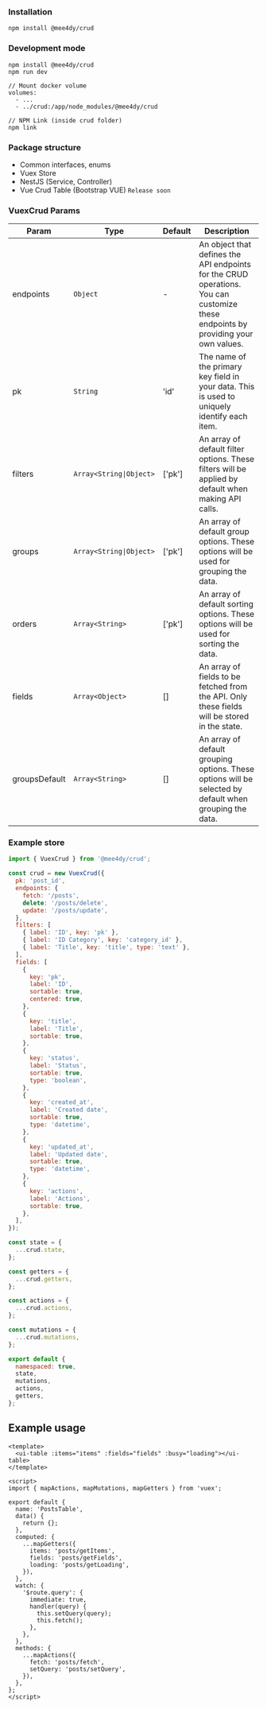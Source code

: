 ### Installation

```
npm install @mee4dy/crud
```

### Development mode

```
npm install @mee4dy/crud
npm run dev

// Mount docker volume
volumes:
  - ...
  - ../crud:/app/node_modules/@mee4dy/crud

// NPM Link (inside crud folder)
npm link
```

### Package structure

- Common interfaces, enums
- Vuex Store
- NestJS (Service, Controller)
- Vue Crud Table (Bootstrap VUE) `Release soon`

### VuexCrud Params

| Param         | Type                    | Default | Description                                                                                                                       |
| ------------- | ----------------------- | ------- | --------------------------------------------------------------------------------------------------------------------------------- |
| endpoints     | `Object`                | -       | An object that defines the API endpoints for the CRUD operations. You can customize these endpoints by providing your own values. |
| pk            | `String`                | 'id'    | The name of the primary key field in your data. This is used to uniquely identify each item.                                      |
| filters       | `Array<String\|Object>` | ['pk']  | An array of default filter options. These filters will be applied by default when making API calls.                               |
| groups        | `Array<String\|Object>` | ['pk']  | An array of default group options. These options will be used for grouping the data.                                              |
| orders        | `Array<String>`         | ['pk']  | An array of default sorting options. These options will be used for sorting the data.                                             |
| fields        | `Array<Object>`         | []      | An array of fields to be fetched from the API. Only these fields will be stored in the state.                                     |
| groupsDefault | `Array<String>`         | []      | An array of default grouping options. These options will be selected by default when grouping the data.                           |

### Example store

```javascript
import { VuexCrud } from '@mee4dy/crud';

const crud = new VuexCrud({
  pk: 'post_id',
  endpoints: {
    fetch: '/posts',
    delete: '/posts/delete',
    update: '/posts/update',
  },
  filters: [
    { label: 'ID', key: 'pk' },
    { label: 'ID Category', key: 'category_id' },
    { label: 'Title', key: 'title', type: 'text' },
  ],
  fields: [
    {
      key: 'pk',
      label: 'ID',
      sortable: true,
      centered: true,
    },
    {
      key: 'title',
      label: 'Title',
      sortable: true,
    },
    {
      key: 'status',
      label: 'Status',
      sortable: true,
      type: 'boolean',
    },
    {
      key: 'created_at',
      label: 'Created date',
      sortable: true,
      type: 'datetime',
    },
    {
      key: 'updated_at',
      label: 'Updated date',
      sortable: true,
      type: 'datetime',
    },
    {
      key: 'actions',
      label: 'Actions',
      sortable: true,
    },
  ],
});

const state = {
  ...crud.state,
};

const getters = {
  ...crud.getters,
};

const actions = {
  ...crud.actions,
};

const mutations = {
  ...crud.mutations,
};

export default {
  namespaced: true,
  state,
  mutations,
  actions,
  getters,
};
```

## Example usage

```vue
<template>
  <ui-table :items="items" :fields="fields" :busy="loading"></ui-table>
</template>

<script>
import { mapActions, mapMutations, mapGetters } from 'vuex';

export default {
  name: 'PostsTable',
  data() {
    return {};
  },
  computed: {
    ...mapGetters({
      items: 'posts/getItems',
      fields: 'posts/getFields',
      loading: 'posts/getLoading',
    }),
  },
  watch: {
    '$route.query': {
      immediate: true,
      handler(query) {
        this.setQuery(query);
        this.fetch();
      },
    },
  },
  methods: {
    ...mapActions({
      fetch: 'posts/fetch',
      setQuery: 'posts/setQuery',
    }),
  },
};
</script>
```
